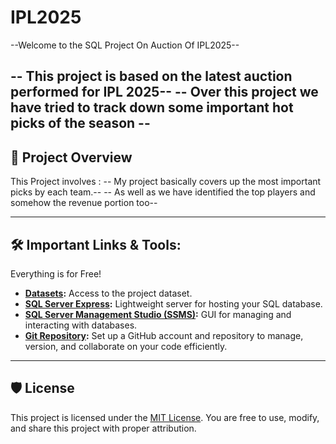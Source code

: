 # IPL2025 #

--Welcome to the SQL Project On Auction Of IPL2025-- 

-- This project is based on the latest auction performed for IPL 2025--
-- Over this project we have tried to track down some important hot picks of the season --
------------------------------------------------------------------------------------------------------------------------------------------------------------------------------------------------------

## 📖 Project Overview

This Project involves :
-- My project basically covers up the most important picks by each team.--
-- As well as we have identified the top players and somehow the revenue portion too--

-------------------------------------------------------------------------------------------------------------------------------------------------------------------------------------------------------

## 🛠️ Important Links & Tools:

Everything is for Free!
- **[Datasets](datasets/):** Access to the project dataset.
- **[SQL Server Express](https://www.microsoft.com/en-us/sql-server/sql-server-downloads):** Lightweight server for hosting your SQL database.
- **[SQL Server Management Studio (SSMS)](https://learn.microsoft.com/en-us/sql/ssms/download-sql-server-management-studio-ssms?view=sql-server-ver16):** GUI for managing and interacting with databases.
- **[Git Repository](https://github.com/):** Set up a GitHub account and repository to manage, version, and collaborate on your code efficiently.

--------------------------------------------------------------------------------------------------------------------------------------------------------------------------------------------------------

## 🛡️ License

This project is licensed under the [MIT License](LICENSE). You are free to use, modify, and share this project with proper attribution.


